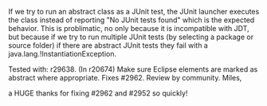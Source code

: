 If we try to run an abstract class as a JUnit test, the JUnit launcher executes the class instead of reporting "No JUnit tests found" which is the expected behavior. This is problimatic, no only because it is incompatible with JDT, but because if we try to run multiple JUnit tests (by selecting a package or source folder) if there are abstract JUnit tests they fail with a java.lang.!InstantiationException.

Tested with: r29638.
(In r20674) Make sure Eclipse elements are marked as abstract where appropriate. Fixes #2962. Review by community.
Miles,

a HUGE thanks for fixing #2962 and #2952 so quickly!
